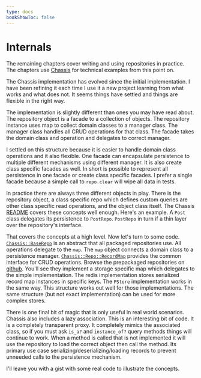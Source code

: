 ```yaml
---
type: docs
bookShowToc: false
---
```


# Internals

The remaining chapters cover writing and using repositories in
practice. The chapters use
[Chassis](https://github.com/ahawkins/chassis) for technical examples
from this point on.

The Chassis implementation has evolved since the initial
implementation. I have been refining it each time I use it a new
project learning from what works and what does not. It seems things
have settled and things are flexible in the right way.

The implementation is slightly different than ones you may have read
about. The repository object is a facade to a collection of objects.
The repository instance uses map to collect domain classes to a
manager class. The manager class handles all CRUD operations for that
class. The facade takes the domain class and operation and delegates
to correct manager.

I settled on this structure because it is easier to handle domain
class operations and it also flexible. One facade can encapsulate
persistence to multiple different mechanisms using different manager.
It is also create class specific facades as well. In short is possible
to represent all persistence in one facade or create class specific
facades. I prefer a single facade because a simple call to
`repo.clear` will wipe all data in tests.

In practice there are always three different objects in play. There is
the repository object, a class specific repo which defines custom
queries are other class specific read operations, and the object class
itself. The Chassis [README](https://github.com/ahawkins/chassis)
covers these concepts well enough. Here's an example. A `Post` class
delegates its persistence to `PostRepo`. `PostRepo` in turn if a thin
layer over the repository's interface.

That covers the concepts at a high level. Now let's turn to some code.
[`Chassis::BaseRepo`](https://github.com/ahawkins/chassis/blob/master/lib/chassis/repo/base_repo.rb)
is an abstract that all packaged repositories use. All operations
delegate to the `map`. The `map` object connects a domain class to a
persistence manager.
[`Chassis::Repo::RecordMap`](https://github.com/ahawkins/chassis/blob/master/lib/chassis/repo/record_map.rb)
provides the common interface for CRUD operations. Browse the
prepackaged repositories on
[github](https://github.com/ahawkins/chassis/tree/master/lib/chassis/repo).
You'll see they implement a storage specific map which delegates to
the simple implementation. The redis implementation stores serialized
record map instances in specific keys. The `PStore` implementation
works in the same way. This structure works out well for those
implementations. The same structure (but not exact implementation) can
be used for more complex stores.

There is one final bit of magic that is only useful in real world
scenarios. Chassis also includes a lazy association. This is an
interesting bit of code. It is a completely transparent proxy. It
completely mimics the associated class, so if you must ask `is_a?` and
`instance_of?` query methods things will continue to work. When a
method is called that is not implemented it will use the repository to
load the correct object then call the method. Its primary use case
serializing/deserializing/loading records to prevent unneeded calls to
the persistence mechanism.

I'll leave you with a gist with some real code to illustrate the
concepts.

<script src="https://gist.github.com/ahawkins/10583643.js"></script>

